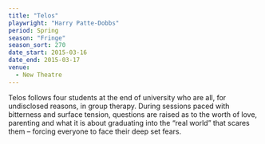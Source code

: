 ```yaml
---
title: "Telos"
playwright: "Harry Patte-Dobbs"
period: Spring
season: "Fringe"
season_sort: 270
date_start: 2015-03-16
date_end: 2015-03-17
venue:
  - New Theatre
---
```


Telos follows four students at the end of university who are all, for undisclosed reasons, in group therapy. During sessions paced with bitterness and surface tension, questions are raised as to the worth of love, parenting and what it is about graduating into the “real world” that scares them – forcing everyone to face their deep set fears.
